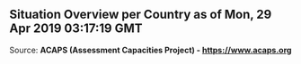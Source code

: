 ## Situation Overview per Country as of Mon, 29 Apr 2019 03:17:19 GMT

Source: **ACAPS (Assessment Capacities Project) - https://www.acaps.org**